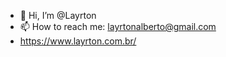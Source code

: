 - 👋 Hi, I’m @Layrton
- 📫 How to reach me: layrtonalberto@gmail.com
- https://www.layrton.com.br/

<!---
Layrton/Layrton is a ✨ special ✨ repository because its `README.md` (this file) appears on your GitHub profile.
You can click the Preview link to take a look at your changes.
--->
